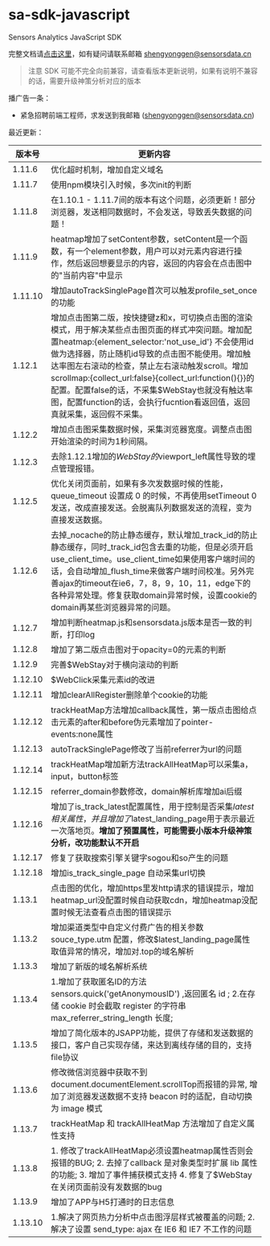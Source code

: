 # sa-sdk-javascript

Sensors Analytics JavaScript SDK

完整文档请[点击这里](http://www.sensorsdata.cn/manual/js_sdk.html)，如有疑问请联系邮箱 shengyonggen@sensorsdata.cn

> 注意 SDK 可能不完全向前兼容，请查看版本更新说明，如果有说明不兼容的话，需要升级神策分析对应的版本

播广告一条：
 * 紧急招聘前端工程师，求发送到我邮箱 (shengyonggen@sensorsdata.cn)


最近更新：

| 版本号 | 更新内容 |
| ------ | ------ |
|1.11.6 | 优化超时机制，增加自定义域名   |
|1.11.7 | 使用npm模块引入时候，多次init的判断   |
|1.11.8| 在1.10.1 - 1.11.7间的版本有这个问题，必须更新！部分浏览器，发送相同数据时，不会发送，导致丢失数据的问题！  |
1.11.9| heatmap增加了setContent参数，setContent是一个函数，有一个element参数，用户可以对元素内容进行操作，然后返回想要显示的内容，返回的内容会在点击图中的"当前内容"中显示  |
|1.11.10| 增加autoTrackSinglePage首次可以触发profile_set_once的功能  |
|1.12.1| 增加点击图第二版，按快捷键z和x，可切换点击图的渲染模式，用于解决某些点击图页面的样式冲突问题。增加配置heatmap:{element_selector:'not_use_id'} 不会使用id做为选择器，防止随机id导致的点击图不能使用。增加触达率图左右滚动的检查，禁止左右滚动触发scroll。增加scrollmap:{collect_url:false}{collect_url:function(){}}的配置。配置false的话，不采集$WebStay也就没有触达率图，配置function的话，会执行fucntion看返回值，返回真就采集，返回假不采集。  |
|1.12.2| 增加点击图采集数据时候，采集浏览器宽度。调整点击图开始渲染的时间为1秒间隔。  |
|1.12.3| 去除1.12.1增加的$WebStay的$viewport_left属性导致的埋点管理报错。    |
|1.12.5| 优化关闭页面前，如果有多次发数据时候的性能，queue_timeout 设置成 0 的时候，不再使用setTimeout 0发送，改成直接发送。会脱离队列数据发送的流程，变为直接发送数据。     |
|1.12.6| 去掉_nocache的防止静态缓存，默认增加_track_id的防止静态缓存，同时_track_id包含去重的功能，但是必须开启use_client_time。use_client_time如果使用客户端时间的话，会自动增加_flush_time来做客户端时间校准。另外完善ajax的timeout在ie6，7，8，9，10，11，edge下的各种异常处理。修复获取domain异常时候，设置cookie的domain再某些浏览器异常的问题。  |
|1.12.7| 增加判断heatmap.js和sensorsdata.js版本是否一致的判断，打印log  |
|1.12.8| 增加了第二版点击图对于opacity=0的元素的判断|
|1.12.9| 完善$WebStay对于横向滚动的判断|
|1.12.10| $WebClick采集元素id的改进  |
|1.12.11| 增加clearAllRegister删除单个cookie的功能  |
|1.12.12| trackHeatMap方法增加callback属性，第一版点击图给点击元素的after和before伪元素增加了pointer-events:none属性  |
|1.12.13| autoTrackSinglePage修改了当前referrer为url的问题  |
|1.12.14| trackHeatMap增加新方法trackAllHeatMap可以采集a，input，button标签  |
|1.12.15| referrer_domain参数修改，domain解析库增加ai后缀 |
|1.12.16| 增加了is_track_latest配置属性，用于控制是否采集$latest相关属性，并且增加了$latest_landing_page用于表示最近一次落地页。**增加了预置属性，可能需要小版本升级神策分析，改功能默认不开启**|
|1.12.17| 修复了获取搜索引擎关键字sogou和so产生的问题  |
|1.12.18| 增加is_track_single_page 自动采集url切换  |
|1.13.1| 点击图的优化，增加https里发http请求的错误提示，增加heatmap_url没配置时候自动获取cdn，增加heatmap没配置时候无法查看点击图的错误提示  |
|1.13.2| 增加渠道类型中自定义付费广告的相关参数 souce_type.utm 配置，修改$latest_landing_page属性取值异常的情况，增加对.top的域名解析|
|1.13.3| 增加了新版的域名解析系统|
|1.13.4| 1.增加了获取匿名ID的方法 sensors.quick('getAnonymousID') ,返回匿名 id ; 2.在存储 cookie 时会截取 register 的字符串 max_referrer_string_length 长度;|
|1.13.5| 增加了简化版本的JSAPP功能，提供了存储和发送数据的接口，客户自己实现存储，来达到离线存储的目的，支持file协议|
|1.13.6| 修改微信浏览器中获取不到document.documentElement.scrollTop而报错的异常, 增加了浏览器发送数据不支持 beacon 时的适配，自动切换为 image 模式|
|1.13.7| trackHeatMap 和 trackAllHeatMap 方法增加了自定义属性支持|
|1.13.8| 1. 修改了trackAllHeatMap必须设置heatmap属性否则会报错的BUG; 2. 去掉了callback 是对象类型时扩展 lib 属性的功能; 3. 增加了事件捕获模式支持 4. 修复了$WebStay在关闭页面前没有发数据的bug|
|1.13.9| 增加了APP与H5打通时的日志信息|
|1.13.10| 1.解决了网页热力分析中点击图浮层样式被覆盖的问题; 2. 解决了设置 send_type: ajax 在 IE6 和 IE7 不工作的问题|

